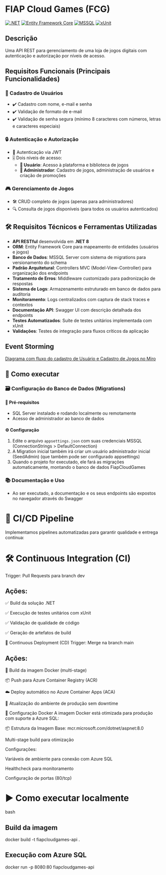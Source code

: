 # FIAP Cloud Games (FCG)

[![.NET](https://img.shields.io/badge/.NET-8.0-purple)](https://dotnet.microsoft.com/)
[![Entity Framework Core](https://img.shields.io/badge/EF_Core-8.0-green)](https://learn.microsoft.com/en-us/ef/core/)
[![MSSQL](https://img.shields.io/badge/MSSQL-2022-blue)](https://www.microsoft.com/pt-br/sql-server/sql-server-2022)
[![xUnit](https://img.shields.io/badge/xUnit-2.9.0-blue)](https://xunit.net/releases/v2/2.9.0)

## Descrição

Uma API REST para gerenciamento de uma loja de jogos digitais com autenticação e autorização por níveis de acesso.

## Requisitos Funcionais (Principais Funcionalidades)

### 👤 Cadastro de Usuários

- ✔️ Cadastro com nome, e-mail e senha
- ✔️ Validação de formato de e-mail
- ✔️ Validação de senha segura (mínimo 8 caracteres com números, letras e caracteres especiais)

### 🔒 Autenticação e Autorização

- 🔑 Autenticação via JWT
- 🎚️ Dois níveis de acesso:
  - **👤 Usuário**: Acesso à plataforma e biblioteca de jogos
  - **👑 Administrador**: Cadastro de jogos, administração de usuários e criação de promoções

### 🎮 Gerenciamento de Jogos

- 🛠️ CRUD completo de jogos (apenas para administradores)
- 🔍 Consulta de jogos disponíveis (para todos os usuários autenticados)

## 🛠️ Requisitos Técnicos e Ferramentas Utilizadas

- **API RESTful** desenvolvida em **.NET 8**
- **ORM**: Entity Framework Core para mapeamento de entidades (usuários e jogos)
- **Banco de Dados**: MSSQL Server com sistema de migrations para versionamento do schema
- **Padrão Arquitetural**: Controllers MVC (Model-View-Controller) para organização dos endpoints
- **Tratamento de Erros**: Middleware customizado para padronização de respostas
- **Sistema de Logs**: Armazenamento estruturado em banco de dados para auditoria
- **Monitoramento**: Logs centralizados com captura de stack traces e contextos
- **Documentação API**: Swagger UI com descrição detalhada dos endpoints
- **Testes Automatizados**: Suíte de testes unitários implementada com xUnit
- **Validações**: Testes de integração para fluxos críticos da aplicação

## Event Storming

[Diagrama com fluxo do cadastro de Usuário e Cadastro de Jogos no Miro](https://miro.com/app/board/uXjVI-yGAVU=/)

## 🚀 Como executar

### 🗃️ Configuração do Banco de Dados (Migrations)

#### 📌 Pré-requisitos

- SQL Server instalado e rodando localmente ou remotamente
- Acesso de administrador ao banco de dados

#### ⚙️ Configuração

1. Edite o arquivo `appsettings.json` com suas credenciais MSSQL (ConnectionStrings > DefaultConnection)
2. A Migration inicial também irá criar um usuário administrador inicial (SeedAdmin) (que também pode ser configurado appsettings)
3. Quando o projeto for executado, ele fará as migrações automaticamente, montando o banco de dados FiapCloudGames

### 📚 Documentação e Uso

- Ao ser executado, a documentação e os seus endpoints são expostos no navegador através do Swagger

# 🔄 CI/CD Pipeline

Implementamos pipelines automatizadas para garantir qualidade e entrega contínua:

# 🛠️ Continuous Integration (CI)

Trigger: Pull Requests para branch dev

## Ações:

✅ Build da solução .NET

✅ Execução de testes unitários com xUnit

✅ Validação de qualidade de código

✅ Geração de artefatos de build

🚀 Continuous Deployment (CD)
Trigger: Merge na branch main

## Ações:

🐋 Build da imagem Docker (multi-stage)

📦 Push para Azure Container Registry (ACR)

☁️ Deploy automático no Azure Container Apps (ACA)

🔄 Atualização do ambiente de produção sem downtime

🐋 Configuração Docker
A imagem Docker está otimizada para produção com suporte a Azure SQL:

📦 Estrutura da Imagem
Base: mcr.microsoft.com/dotnet/aspnet:8.0

Multi-stage build para otimização

Configurações:

Variáveis de ambiente para conexão com Azure SQL

Healthcheck para monitoramento

Configuração de portas (80/tcp)

# ▶️ Como executar localmente

bash

## Build da imagem

docker build -t fiapcloudgames-api .

## Execução com Azure SQL

docker run -p 8080:80 fiapcloudgames-api
